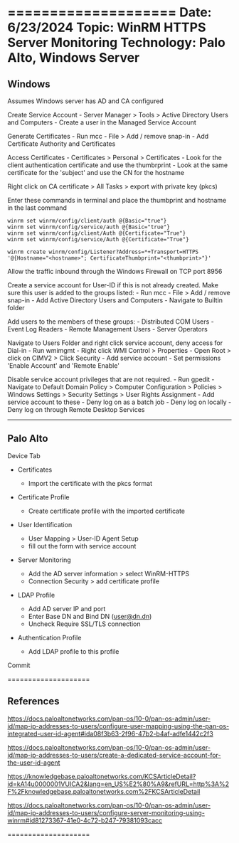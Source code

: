 ====================
Date: 6/23/2024
Topic: WinRM HTTPS Server Monitoring
Technology: Palo Alto, Windows Server
====================

## Windows

Assumes Windows server has AD and CA configured 

Create Service Account
	- Server Manager > Tools > Active Directory Users and Computers 
	- Create a user in the Managed Service Account

Generate Certificates
	- Run mcc
	- File > Add / remove snap-in
	- Add Certificate Authority and Certificates

Access Certificates 
	- Certificates > Personal > Certificates 
	- Look for the client authentication certificate and use the thumbrprint 
	- Look at the same certificate for the 'subject' and use the CN for the hostname

Right click on CA certificate > All Tasks > export with private key (pkcs)

Enter these commands in terminal and place the thumbprint and hostname in the last command

```
winrm set winrm/config/client/auth @{Basic="true"}
winrm set winrm/config/service/auth @{Basic="true"}
winrm set winrm/config/client/Auth @{Certificate="True"} 
winrm set winrm/config/service/Auth @{Certificate="True"} 

winrm create winrm/config/Listener?Address=*+Transport=HTTPS '@{Hostname="<hostname>"; CertificateThumbprint="<thumbprint>"}'
```


Allow the traffic inbound through the Windows Firewall on TCP port 8956

Create a service account for User-ID if this is not already created. Make sure this user is added to the groups listed:
	- Run mcc
	- File > Add / remove snap-in
	- Add Active Directory Users and Computers 
	- Navigate to Builtin folder
	
Add users to the members of these groups:
	- Distributed COM Users
	- Event Log Readers
	- Remote Management Users
	- Server Operators

Navigate to Users Folder and right click service account, deny access for Dial-in
	- Run wmimgmt
	- Right click WMI Control > Properties
	- Open Root > click on CIMV2 > Click Security
	- Add service account
	- Set permissions 'Enable Account' and 'Remote Enable'

Disable service account privileges that are not required.
	- Run gpedit
	- Navigate to Default Domain Policy > Computer Configuration > Policies > Windows Settings > Security Settings > User Rights Assignment
	- Add service account to these 
		- Deny log on as a batch job
		- Deny log on locally
		- Deny log on through Remote Desktop Services


---

## Palo Alto

Device Tab
- Certificates
	- Import the certificate with the pkcs format
	
- Certificate Profile
	- Create certificate profile with the imported certificate 

- User Identification 
	- User Mapping > User-ID Agent Setup
	- fill out the form with service account

- Server Monitoring
	- Add the AD server information > select WinRM-HTTPS
	- Connection Security > add certificate profile

-  LDAP Profile
	- Add AD server IP and port 
	- Enter Base DN and Bind DN (user@dn.dn)
	- Uncheck Require SSL/TLS connection

- Authentication Profile
	- Add LDAP profile to this profile 

Commit 


====================
## References

https://docs.paloaltonetworks.com/pan-os/10-0/pan-os-admin/user-id/map-ip-addresses-to-users/configure-user-mapping-using-the-pan-os-integrated-user-id-agent#ida08f3b63-2f96-47b2-b4af-adfe1442c2f3

https://docs.paloaltonetworks.com/pan-os/10-0/pan-os-admin/user-id/map-ip-addresses-to-users/create-a-dedicated-service-account-for-the-user-id-agent

https://knowledgebase.paloaltonetworks.com/KCSArticleDetail?id=kA14u0000001VUICA2&lang=en_US%E2%80%A9&refURL=http%3A%2F%2Fknowledgebase.paloaltonetworks.com%2FKCSArticleDetail

https://docs.paloaltonetworks.com/pan-os/10-0/pan-os-admin/user-id/map-ip-addresses-to-users/configure-server-monitoring-using-winrm#id81273367-41e0-4c72-b247-79381093cacc

====================
